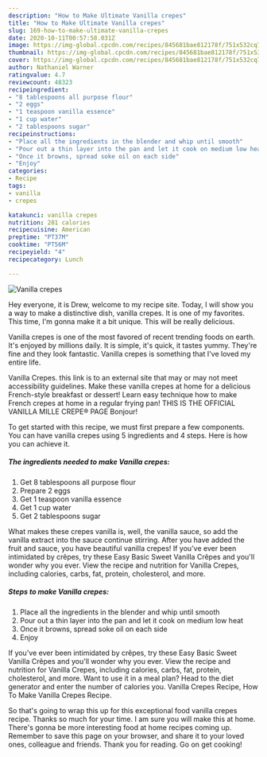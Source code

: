 ```yaml
---
description: "How to Make Ultimate Vanilla crepes"
title: "How to Make Ultimate Vanilla crepes"
slug: 169-how-to-make-ultimate-vanilla-crepes
date: 2020-10-11T00:57:58.031Z
image: https://img-global.cpcdn.com/recipes/845681bae812178f/751x532cq70/vanilla-crepes-recipe-main-photo.jpg
thumbnail: https://img-global.cpcdn.com/recipes/845681bae812178f/751x532cq70/vanilla-crepes-recipe-main-photo.jpg
cover: https://img-global.cpcdn.com/recipes/845681bae812178f/751x532cq70/vanilla-crepes-recipe-main-photo.jpg
author: Nathaniel Warner
ratingvalue: 4.7
reviewcount: 48323
recipeingredient:
- "8 tablespoons all purpose flour"
- "2 eggs"
- "1 teaspoon vanilla essence"
- "1 cup water"
- "2 tablespoons sugar"
recipeinstructions:
- "Place all the ingredients in the blender and whip until smooth"
- "Pour out a thin layer into the pan and let it cook on medium low heat"
- "Once it browns, spread soke oil on each side"
- "Enjoy"
categories:
- Recipe
tags:
- vanilla
- crepes

katakunci: vanilla crepes 
nutrition: 281 calories
recipecuisine: American
preptime: "PT37M"
cooktime: "PT56M"
recipeyield: "4"
recipecategory: Lunch

---
```



![Vanilla crepes](https://img-global.cpcdn.com/recipes/845681bae812178f/751x532cq70/vanilla-crepes-recipe-main-photo.jpg)

Hey everyone, it is Drew, welcome to my recipe site. Today, I will show you a way to make a distinctive dish, vanilla crepes. It is one of my favorites. This time, I'm gonna make it a bit unique. This will be really delicious.

Vanilla crepes is one of the most favored of recent trending foods on earth. It's enjoyed by millions daily. It is simple, it's quick, it tastes yummy. They're fine and they look fantastic. Vanilla crepes is something that I've loved my entire life.

Vanilla Crepes. this link is to an external site that may or may not meet accessibility guidelines. Make these vanilla crepes at home for a delicious French-style breakfast or dessert! Learn easy technique how to make French crepes at home in a regular frying pan! THIS IS THE OFFICIAL VANILLA MILLE CREPE® PAGE Bonjour!


To get started with this recipe, we must first prepare a few components. You can have vanilla crepes using 5 ingredients and 4 steps. Here is how you can achieve it.

<!--inarticleads1-->

##### The ingredients needed to make Vanilla crepes:

1. Get 8 tablespoons all purpose flour
1. Prepare 2 eggs
1. Get 1 teaspoon vanilla essence
1. Get 1 cup water
1. Get 2 tablespoons sugar


What makes these crepes vanilla is, well, the vanilla sauce, so add the vanilla extract into the sauce continue stirring. After you have added the fruit and sauce, you have beautiful vanilla crepes! If you&#39;ve ever been intimidated by crêpes, try these Easy Basic Sweet Vanilla Crêpes and you&#39;ll wonder why you ever. View the recipe and nutrition for Vanilla Crepes, including calories, carbs, fat, protein, cholesterol, and more. 

<!--inarticleads2-->

##### Steps to make Vanilla crepes:

1. Place all the ingredients in the blender and whip until smooth
1. Pour out a thin layer into the pan and let it cook on medium low heat
1. Once it browns, spread soke oil on each side
1. Enjoy


If you&#39;ve ever been intimidated by crêpes, try these Easy Basic Sweet Vanilla Crêpes and you&#39;ll wonder why you ever. View the recipe and nutrition for Vanilla Crepes, including calories, carbs, fat, protein, cholesterol, and more. Want to use it in a meal plan? Head to the diet generator and enter the number of calories you. Vanilla Crepes Recipe, How To Make Vanilla Crepes Recipe. 

So that's going to wrap this up for this exceptional food vanilla crepes recipe. Thanks so much for your time. I am sure you will make this at home. There's gonna be more interesting food at home recipes coming up. Remember to save this page on your browser, and share it to your loved ones, colleague and friends. Thank you for reading. Go on get cooking!
